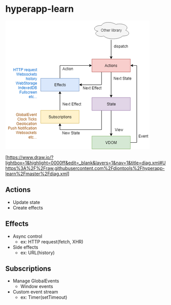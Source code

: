 # hyperapp-learn

![diag](diag.png)

[https://www.draw.io/?lightbox=1&highlight=0000ff&edit=_blank&layers=1&nav=1&title=diag.xml#Uhttps%3A%2F%2Fraw.githubusercontent.com%2Fdiontools%2Fhyperapp-learn%2Fmaster%2Fdiag.xml]

## Actions
* Update state
* Create effects

## Effects
* Async control
  * ex: HTTP request(fetch, XHR)
* Side effects
  * ex: URL(history)

## Subscriptions
* Manage GlobalEvents
  * Window events
* Custom event stream
  * ex: Timer(setTimeout)
